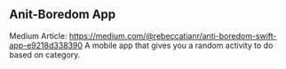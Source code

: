 ## Anit-Boredom App
Medium Article: https://medium.com/@rebeccatianr/anti-boredom-swift-app-e9218d338390
A mobile app that gives you a random activity to do based on category.

